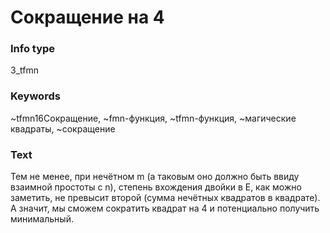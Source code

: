 # Сокращение на 4
### Info type
3_tfmn
### Keywords
~tfmn16Сокращение, ~fmn-функция, ~tfmn-функция, ~магические квадраты, ~сокращение
### Text
Тем не менее, при нечётном m (а таковым оно должно быть ввиду взаимной простоты с n), степень вхождения двойки в E, как можно заметить, не превысит второй (сумма нечётных квадратов в квадрате). А значит, мы сможем сократить квадрат на 4 и потенциально получить минимальный.
```
